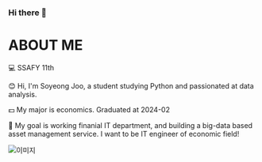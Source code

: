 ### Hi there 👋

# ABOUT ME
:computer: SSAFY 11th

:blush: Hi, I'm Soyeong Joo, a student studying Python and passionated at data analysis.

:dollar: My major is economics. Graduated at 2024-02

:rocket: My goal is working finanial IT department, and building a big-data based asset management service. I want to be IT engineer of economic field!  

![이미지](https://storage.enuri.info/pic_upload/knowbox2/11513502720170605190cc147-ff49-417d-a237-d7db7e550eb5.gif)
<!--
**address0/address0** is a ✨ _special_ ✨ repository because its `README.md` (this file) appears on your GitHub profile.

Here are some ideas to get you started:

- 🔭 I’m currently working on ...
- 🌱 I’m currently learning ...
- 👯 I’m looking to collaborate on ...
- 🤔 I’m looking for help with ...
- 💬 Ask me about ...
- 📫 How to reach me: ...
- 😄 Pronouns: ...
- ⚡ Fun fact: ...
-->
